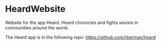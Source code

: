 # HeardWebsite
Website for the app Heard. Heard chronicles and fights sexism in communities around the world.

The Heard app is in the following repo: https://github.com/rberman/heard